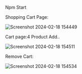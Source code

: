 Npm Start

Shopping Cart Page:

![Screenshot 2024-02-18 154449](https://github.com/Amitbhivsane/Shopping-Cart-React-Redux-ToolKit/assets/108190320/8921f6a2-b3ff-4835-a1ca-099a90bb33f0)

Cart page:4 Product Add..

![Screenshot 2024-02-18 154511](https://github.com/Amitbhivsane/Shopping-Cart-React-Redux-ToolKit/assets/108190320/b7f19794-c274-4ef9-943c-5e3b80e4cddf)

Remove Cart:

![Screenshot 2024-02-18 154534](https://github.com/Amitbhivsane/Shopping-Cart-React-Redux-ToolKit/assets/108190320/bc4de6cc-1113-4ea5-a095-7c959905cf92)
